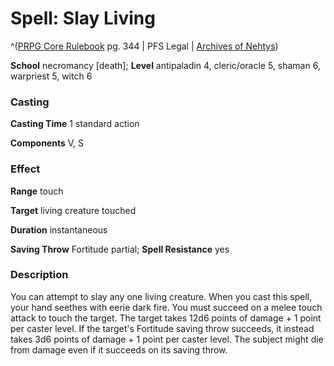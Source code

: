# Spell: Slay Living

^([PRPG Core Rulebook][ss-slay-living] pg. 344 | PFS Legal | [Archives of Nehtys][sn-slay-living])

**School** necromancy [death]; **Level** antipaladin 4, cleric/oracle 5, shaman 6, warpriest 5, witch 6

### Casting

**Casting Time** 1 standard action  

**Components** V, S

### Effect

**Range** touch  

**Target** living creature touched  

**Duration** instantaneous  

**Saving Throw** Fortitude partial; **Spell Resistance** yes

### Description

You can attempt to slay any one living creature. When you cast this spell, your hand seethes with eerie dark fire. You must succeed on a melee touch attack to touch the target. The target takes 12d6 points of damage + 1 point per caster level. If the target's Fortitude saving throw succeeds, it instead takes 3d6 points of damage + 1 point per caster level. The subject might die from damage even if it succeeds on its saving throw.

[ss-slay-living]: http://paizo.com/pathfinderRPG/v57
[sn-slay-living]: http://www.archivesofnethys.com/SpellDisplay.aspx?ItemName=Slay%20Living